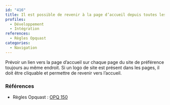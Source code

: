 ```yaml
---
id: "416"
title: Il est possible de revenir à la page d’accueil depuis toutes les pages
profiles:
  - Développement
  - Intégration
references:
  - Règles Opquast
categories:
  - Navigation
---
```


Prévoir un lien vers la page d’accueil sur chaque page du site de préférence toujours au même endroit.
Si un logo de site est présent dans les pages, il doit être cliquable et permettre de revenir vers l’accueil.

### Références

*   Règles Opquast : [OPQ 150](https://checklists.opquast.com/fr/assurance-qualite-web/il-est-possible-de-revenir-a-la-page-daccueil-depuis-toutes-les-pages)
